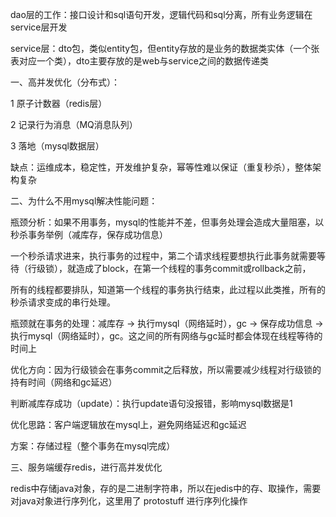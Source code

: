 dao层的工作：接口设计和sql语句开发，逻辑代码和sql分离，所有业务逻辑在service层开发

service层：dto包，类似entity包，但entity存放的是业务的数据类实体（一个张表对应一个类），dto主要存放的是web与service之间的数据传递类

一、高并发优化（分布式）：

1 原子计数器（redis层）

2 记录行为消息（MQ消息队列）

3 落地（mysql数据层）

缺点：运维成本，稳定性，开发维护复杂，幂等性难以保证（重复秒杀），整体架构复杂

二、为什么不用mysql解决性能问题：

瓶颈分析：如果不用事务，mysql的性能并不差，但事务处理会造成大量阻塞，以秒杀事务举例（减库存，保存成功信息）

一个秒杀请求进来，执行事务的过程中，第二个请求线程要想执行此事务就需要等待（行级锁），就造成了block，在第一个线程的事务commit或rollback之前，

所有的线程都要排队，知道第一个线程的事务执行结束，此过程以此类推，所有的秒杀请求变成的串行处理。

瓶颈就在事务的处理：减库存 -> 执行mysql（网络延时），gc -> 保存成功信息 -> 执行mysql（网络延时），gc。这之间的所有网络与gc延时都会体现在线程等待的时间上

优化方向：因为行级锁会在事务commit之后释放，所以需要减少线程对行级锁的持有时间（网络和gc延迟）

判断减库存成功（update）：执行update语句没报错，影响mysql数据是1

优化思路：客户端逻辑放在mysql上，避免网络延迟和gc延迟

方案：存储过程（整个事务在mysql完成）

三、服务端缓存redis，进行高并发优化

redis中存储java对象，存的是二进制字符串，所以在jedis中的存、取操作，需要对java对象进行序列化，这里用了 protostuff 进行序列化操作
